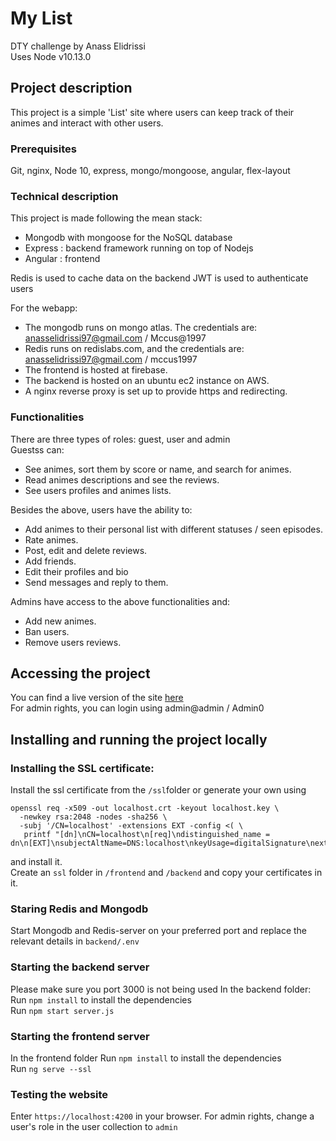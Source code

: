# My List

DTY challenge by Anass Elidrissi  
Uses Node v10.13.0

## Project description

This project is a simple 'List' site where users can keep track of their animes and interact with other users.

### Prerequisites

Git, nginx, Node 10, express, mongo/mongoose, angular, flex-layout  
 
### Technical description

This project is made following the mean stack:   
* Mongodb with mongoose for the NoSQL database  
* Express : backend framework running on top of Nodejs  
* Angular : frontend  
  
Redis is used to cache data on the backend
JWT is used to authenticate users  

For the webapp:      
* The mongodb runs on mongo atlas. The credentials are: anasselidrissi97@gmail.com / Mccus@1997  
* Redis runs on redislabs.com, and the credentials are: anasselidrissi97@gmail.com / mccus1997 
* The frontend is hosted at firebase.  
* The backend is hosted on an ubuntu ec2 instance on AWS.  
* A nginx reverse proxy is set up to provide https and redirecting. 

### Functionalities

There are three types of roles: guest, user and admin  
Guestss can:  
* See animes, sort them by score or name, and search for animes.  
* Read animes descriptions and see the reviews.  
* See users profiles and animes lists.

Besides the above, users have the ability to:  
* Add animes to their personal list with different statuses / seen episodes.  
* Rate animes.  
* Post, edit and delete reviews.  
* Add friends.
* Edit their profiles and bio
* Send messages and reply to them.

Admins have access to the above functionalities and:
* Add new animes.
* Ban users.
* Remove users reviews. 

## Accessing the project 

You can find a live version of the site [here](https://www.ae-dty-chall.com)  
For admin rights, you can login using admin@admin / Admin0

## Installing and running the project locally

### Installing the SSL certificate:
Install the ssl certificate from the `/ssl`folder or generate your own using 
```
openssl req -x509 -out localhost.crt -keyout localhost.key \
  -newkey rsa:2048 -nodes -sha256 \
  -subj '/CN=localhost' -extensions EXT -config <( \
   printf "[dn]\nCN=localhost\n[req]\ndistinguished_name = dn\n[EXT]\nsubjectAltName=DNS:localhost\nkeyUsage=digitalSignature\nextendedKeyUsage=serverAuth")
```
and install it.  
Create an `ssl` folder in `/frontend` and `/backend` and copy your certificates in it.

### Staring Redis and Mongodb
Start Mongodb and Redis-server on your preferred port and replace the relevant details in `backend/.env` 

### Starting the backend server

Please make sure you port 3000 is not being used
In the backend folder:    
Run `npm install` to install the dependencies  
Run `npm start server.js`

### Starting the frontend server

In the frontend folder
Run `npm install` to install the dependencies  
Run `ng serve --ssl`

### Testing the website

Enter `https://localhost:4200` in your browser.
For admin rights, change a user's role in the user collection to `admin`
